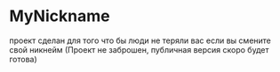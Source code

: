 # MyNickname

проект сделан для того что бы люди не теряли вас
если вы смените свой никнейм
(Проект не заброшен, публичная версия скоро будет готова)
